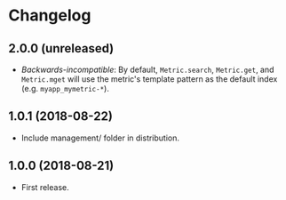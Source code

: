 # Changelog

## 2.0.0 (unreleased)

* *Backwards-incompatible*: By default, `Metric.search`, `Metric.get`, and `Metric.mget` will use
    the metric's template pattern as the default index (e.g.  `myapp_mymetric-*`).

## 1.0.1 (2018-08-22)

* Include management/ folder in distribution.

## 1.0.0 (2018-08-21)

* First release.
